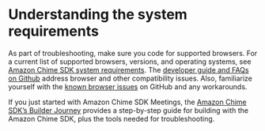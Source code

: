 # Understanding the system requirements<a name="ts-supported-browsers"></a>

As part of troubleshooting, make sure you code for supported browsers\. For a current list of supported browsers, versions, and operating systems, see [Amazon Chime SDK system requirements](meetings-sdk.md#mtg-browsers)\. The [developer guide and FAQs on Github](https://github.com/aws/amazon-chime-sdk-js/issues/1059) address browser and other compatibility issues\. Also, familiarize yourself with the [known browser issues](https://aws.github.io/amazon-chime-sdk-js/modules/faqs.html#known-browser-issues) on GitHub and any workarounds\.

If you just started with Amazon Chime SDK Meetings, the [Amazon Chime SDK’s Builder Journey](https://github.com/aws/amazon-chime-sdk-js/blob/main/guides/20_Builders_Journey.md) provides a step\-by\-step guide for building with the Amazon Chime SDK, plus the tools needed for troubleshooting\.